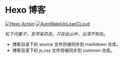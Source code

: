 # Hexo 博客

[![Hexo Action](https://github.com/inkss/Hexo-Blog/workflows/Hexo%20Action/badge.svg)](https://github.com/inkss/Hexo-Blog/actions)
[![AutoWakeUpLeanCLoud](https://github.com/inkss/inkss.github.io/workflows/AutoWakeUpLeanCLoud/badge.svg)](https://github.com/inkss/inkss.github.io/actions)

*松下问童子，言师采药去。只在此山中，云深不知处*。

- 博客目录下的 source 文件将被同步到 markdown 仓库。
- 博客目录下的 js,css 文件将被同步到 common 仓库。
